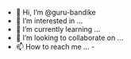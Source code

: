 - 👋 Hi, I’m @guru-bandike
- 👀 I’m interested in ...
- 🌱 I’m currently learning ...
- 💞️ I’m looking to collaborate on ...
- 📫 How to reach me ...  -

<!---
guru-bandike/guru-bandike is a ✨ special ✨ repository because its `README.md` (this file) appears on your GitHub profile.
You can click the Preview link to take a look at your changes.
--->
